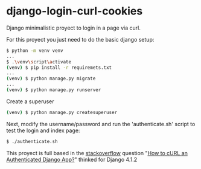 # django-login-curl-cookies
Django minimalistic proyect to login in a page via curl.

For this proyect you just need to do the basic django setup:

``` bash
$ python -m venv venv
...
$ .\venv\script\activate
(venv) $ pip install -r requiremets.txt
...
(venv) $ python manage.py migrate
...
(venv) $ python manage.py runserver
```

Create a superuser

``` bash
(venv) $ python manage.py createsuperuser
```

Next, modify the username/password and run the 'authenticate.sh' script to test the login and index page:

``` bash
$ ./authenticate.sh
```

This proyect is full based in the [stackoverflow](https://stackoverflow.com/) question "[How to cURL an Authenticated Django App?](https://stackoverflow.com/questions/21306515/how-to-curl-an-authenticated-django-app)" thinked for Django 4.1.2
